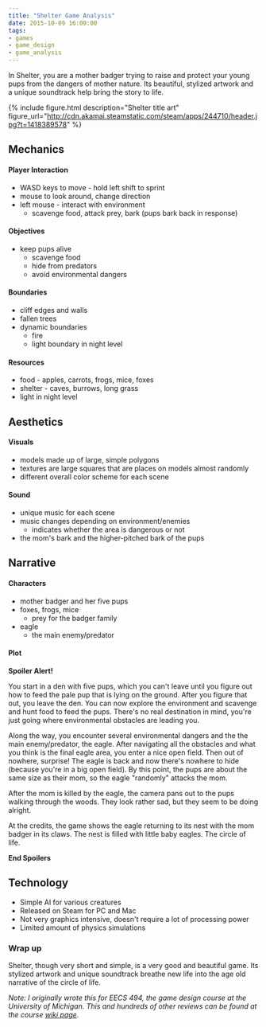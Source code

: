```yaml
---
title: "Shelter Game Analysis"
date: 2015-10-09 16:00:00
tags:
- games
- game_design
- game_analysis
---
```


In Shelter, you are a mother badger trying to raise and protect your young pups from the dangers of mother nature. Its beautiful, stylized artwork and a unique soundtrack help bring the story to life.

<!--more-->

{% include figure.html description="Shelter title art" figure_url="http://cdn.akamai.steamstatic.com/steam/apps/244710/header.jpg?t=1418389578" %}


## Mechanics

#### Player Interaction
- WASD keys to move - hold left shift to sprint
- mouse to look around, change direction
- left mouse - interact with environment
  - scavenge food, attack prey, bark (pups bark back in response)

#### Objectives
- keep pups alive
  - scavenge food
  - hide from predators
  - avoid environmental dangers

#### Boundaries
- cliff edges and walls
- fallen trees
- dynamic boundaries
  - fire
  - light boundary in night level

#### Resources
- food - apples, carrots, frogs, mice, foxes
- shelter - caves, burrows, long grass
- light in night level


## Aesthetics

#### Visuals
- models made up of large, simple polygons
- textures are large squares that are places on models almost randomly
- different overall color scheme for each scene

#### Sound
- unique music for each scene
- music changes depending on environment/enemies
  - indicates whether the area is dangerous or not
- the mom's bark and the higher-pitched bark of the pups


## Narrative

#### Characters
- mother badger and her five pups
- foxes, frogs, mice
  - prey for the badger family
- eagle
  -  the main enemy/predator

#### Plot

**Spoiler Alert!**

You start in a den with five pups, which you can't leave until you figure out how to feed the pale pup that is lying on the ground. After you figure that out, you leave the den. You can now explore the environment and scavenge and hunt food to feed the pups. There's no real destination in mind, you're just going where environmental obstacles are leading you.

Along the way, you encounter several environmental dangers and the the main enemy/predator, the eagle. After navigating all the obstacles and what you think is the final eagle area, you enter a nice open field. Then out of nowhere, surprise! The eagle is back and now there's nowhere to hide (because you're in a big open field). By this point, the pups are about the same size as their mom, so the eagle "randomly" attacks the mom.

After the mom is killed by the eagle, the camera pans out to the pups walking through the woods. They look rather sad, but they seem to be doing alright.

At the credits, the game shows the eagle returning to its nest with the mom badger in its claws. The nest is filled with little baby eagles. The circle of life.

**End Spoilers**


## Technology
- Simple AI for various creatures
- Released on Steam for PC and Mac
- Not very graphics intensive, doesn't require a lot of processing power
- Limited amount of physics simulations


### Wrap up
Shelter, though very short and simple, is a very good and beautiful game. Its stylized artwork and unique soundtrack breathe new life into the age old narrative of the circle of life.


*Note: I originally wrote this for EECS 494, the game design course at the University of Michigan. This and hundreds of other reviews can be found at the course [wiki page][494-gamewiki].*


[494-gamewiki]: https://web.eecs.umich.edu/~gameprof/gamewiki/index.php/Main_Page
